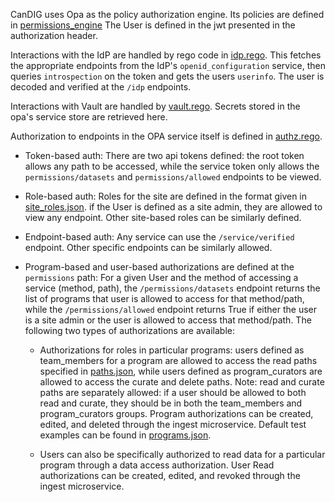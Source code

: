 CanDIG uses Opa as the policy authorization engine. Its policies are defined in [permissions_engine](permissions_engine)
The User is defined in the jwt presented in the authorization header.

Interactions with the IdP are handled by rego code in [idp.rego](permissions_engine/idp.rego). This fetches
the appropriate endpoints from the IdP's `openid_configuration` service, then queries
`introspection` on the token and gets the users `userinfo`. The user is decoded and verified at the `/idp` endpoints.

Interactions with Vault are handled by [vault.rego](permissions_engine/vault.rego). Secrets stored in the opa's service store are retrieved here.

Authorization to endpoints in the OPA service itself is defined in [authz.rego](permissions_engine/authz.rego).

* Token-based auth: There are two api tokens defined: the root token allows any path to be accessed, while the service token only allows the `permissions/datasets` and `permissions/allowed` endpoints to be viewed.

* Role-based auth: Roles for the site are defined in the format given in [site_roles.json](defaults/site_roles.json). if the User is defined as a site admin, they are allowed to view any endpoint. Other site-based roles can be similarly defined.

* Endpoint-based auth: Any service can use the `/service/verified` endpoint. Other specific endpoints can be similarly allowed.

* Program-based and user-based authorizations are defined at the `permissions` path: For a given User and the method of accessing a service (method, path), the `/permissions/datasets` endpoint returns the list of programs that user is allowed to access for that method/path, while the `/permissions/allowed` endpoint returns True if either the user is a site admin or the user is allowed to access that method/path. The following two types of authorizations are available:

  * Authorizations for roles in particular programs: users defined as team_members for a program are allowed to access the read paths specified in [paths.json](defaults/paths.json), while users defined as program_curators are allowed to access the curate and delete paths. Note: read and curate paths are separately allowed: if a user should be allowed to both read and curate, they should be in both the team_members and program_curators groups. Program authorizations can be created, edited, and deleted through the ingest microservice. Default test examples can be found in [programs.json](defaults/programs.json).

  * Users can also be specifically authorized to read data for a particular program through a data access authorization. User Read authorizations can be created, edited, and revoked through the ingest microservice.
